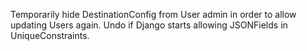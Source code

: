Temporarily hide DestinationConfig from User admin in order to allow updating
Users again. Undo if Django starts allowing JSONFields in UniqueConstraints.
